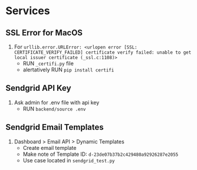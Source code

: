 # Services

## SSL Error for MacOS

1. For `urllib.error.URLError: <urlopen error [SSL: CERTIFICATE_VERIFY_FAILED] certificate verify failed: unable to get local issuer certificate (_ssl.c:1108)>`
      - RUN `_certifi.py` file
      - alertatively RUN `pip install certifi`

## Sendgrid API Key

1. Ask admin for .env file with api key
      - RUN `backend/source .env` 

## Sendgrid Email Templates

1. Dashboard > Email API > Dynamic Templates 
      - Create email template
      - Make note of Template ID: `d-23de07b37b2c429480a92926287e2055`
      - Use case located in `sendgrid_test.py`